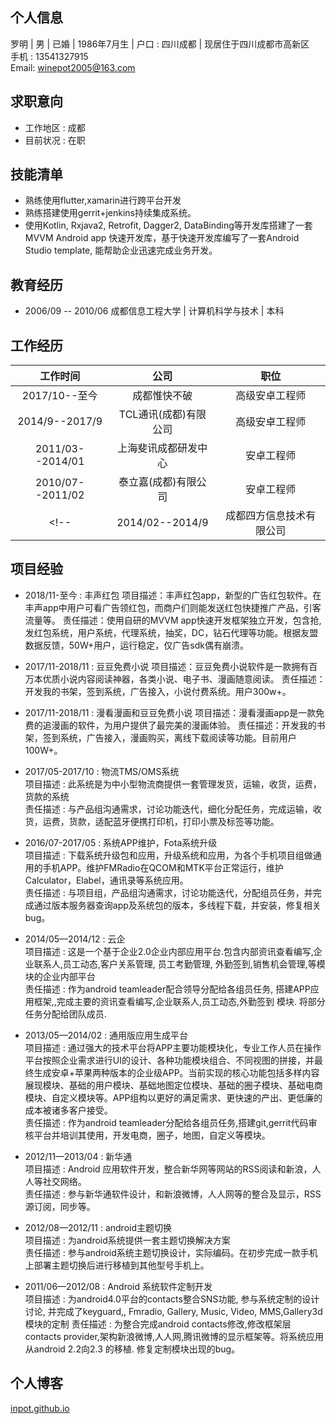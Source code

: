 ## 个人信息

罗明 | 男 | 已婚 | 1986年7月生 | 户口 : 四川成都 | 现居住于四川成都市高新区  
手机 : 13541327915  
Email: winepot2005@163.com

## 求职意向

* 工作地区 : 成都
* 目前状况 : 在职

## 技能清单

* 熟练使用flutter,xamarin进行跨平台开发
* 熟练搭建使用gerrit+jenkins持续集成系统。
* 使用Kotlin, Rxjava2, Retrofit, Dagger2, DataBinding等开发库搭建了一套MVVM Android app 快速开发库，基于快速开发库编写了一套Android Studio template, 能帮助企业迅速完成业务开发。 

## 教育经历

* 2006/09 -- 2010/06  成都信息工程大学 | 计算机科学与技术 | 本科

## 工作经历

|工作时间|公司|职位|
| :--------------: | :-----------: | :-----: |
|2017/10--至今|成都惟快不破|高级安卓工程师|
|2014/9--2017/9|TCL通讯(成都)有限公司|高级安卓工程师|
|2011/03--2014/01|上海斐讯成都研发中心|安卓工程师|
|2010/07--2011/02|泰立嘉(成都)有限公司|安卓工程师|
<!--|2014/02--2014/9|成都四方信息技术有限公司|高级安卓工程师|-->

## 项目经验

* 2018/11-至今 :  丰声红包
  项目描述：丰声红包app，新型的广告红包软件。在丰声app中用户可看广告领红包，而商户们则能发送红包快捷推广产品，引客流量等。
  责任描述：使用自研的MVVM app快速开发框架独立开发，包含抢,发红包系统，用户系统，代理系统，抽奖，DC，钻石代理等功能。根据友盟数据反馈，50W+用户，运行稳定，仅广告sdk偶有崩溃。

* 2017/11-2018/11 : 豆豆免费小说 
  项目描述：豆豆免费小说软件是一款拥有百万本优质小说内容阅读神器，各类小说、电子书、漫画随意阅读。
  责任描述：开发我的书架，签到系统，广告接入，小说付费系统。用户300w+。
  
* 2017/11-2018/11 : 漫看漫画和豆豆免费小说 
  项目描述：漫看漫画app是一款免费的追漫画的软件，为用户提供了最完美的漫画体验。
  责任描述：开发我的书架，签到系统，广告接入，漫画购买，离线下载阅读等功能。目前用户100W+。

* 2017/05-2017/10 : 物流TMS/OMS系统  
  项目描述 : 此系统是为中小型物流商提供一套管理发货，运输，收货，运费，货款的系统  
  责任描述 : 与产品组沟通需求，讨论功能迭代，细化分配任务，完成运输，收货，运费，货款，适配蓝牙便携打印机，打印小票及标签等功能。  

* 2016/07-2017/05 : 系统APP维护，Fota系统升级  
  项目描述 : 下载系统升级包和应用，升级系统和应用，为各个手机项目组做通用的手机APP。维护FMRadio在QCOM和MTK平台正常运行，维护Calculator，Elabel，通讯录等系统应用。  
  责任描述 : 与项目组，产品组沟通需求，讨论功能迭代，分配组员任务，并完成通过版本服务器查询app及系统包的版本，多线程下载，并安装，修复相关bug。

* 2014/05—2014/12  : 云企  
  项目描述 : 这是一个基于企业2.0企业内部应用平台.包含内部资讯查看编写,企业联系人,员工动态,客户关系管理, 员工考勤管理, 外勤签到,销售机会管理,等模块的企业内部平台  
  责任描述 : 作为android teamleader配合领导分配给各组员任务, 搭建APP应用框架,,完成主要的资讯查看编写,企业联系人,员工动态,外勤签到 模块. 将部分任务分配给团队成员.

* 2013/05—2014/02  : 通用版应用生成平台  
  项目描述 : 通过强大的技术平台将APP主要功能模块化，专业工作人员在操作平台按照企业需求进行UI的设计、各种功能模块组合、不同视图的拼接，并最终生成安卓+苹果两种版本的企业级APP。当前实现的核心功能包括多样内容展现模块、基础的用户模块、基础地图定位模块、基础的圈子模块、基础电商模块、自定义模块等。APP组构以更好的满足需求、更快速的产出、更低廉的成本被诸多客户接受。  
  责任描述 : 作为android teamleader分配给各组员任务,搭建git,gerrit代码审核平台并培训其使用，开发电商，圈子，地图，自定义等模块。

* 2012/11—2013/04  : 新华通  
  项目描述 : Android 应用软件开发，整合新华网等网站的RSS阅读和新浪，人人等社交网络。  
  责任描述 : 参与新华通软件设计，和新浪微博，人人网等的整合及显示，RSS源订阅，同步等。

* 2012/08—2012/11  : android主题切换  
  项目描述 : 为android系统提供一套主题切换解决方案  
  责任描述 : 参与android系统主题切换设计，实际编码。在初步完成一款手机上部署主题切换后进行移植到其他型号手机上。

* 2011/06—2012/08  : Android 系统软件定制开发  
  项目描述 : 为android4.0平台的contacts整合SNS功能, 参与系统定制的设计讨论, 并完成了keyguard,, Fmradio, Gallery, Music, Video, MMS,Gallery3d模块的定制
  责任描述 : 为整合完成android contacts修改,修改框架层contacts provider,架构新浪微博,人人网,腾讯微博的显示框架等。将系统应用从android 2.2向2.3 的移植. 修复定制模块出现的bug。

## 个人博客

[inpot.github.io](https://inpot.github.io)
